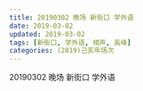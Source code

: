 ```yaml
---
title: 20190302 晚场 新街口 学外语
date: 2019-03-02
updated: 2019-03-02
tags: [新街口, 学外语, 相声, 高峰]
categories: (2019)己亥年场次
---
```

20190302 晚场 新街口 学外语



